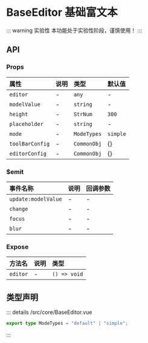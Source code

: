 # BaseEditor 基础富文本  <Badge class="title-badge" type="warning" text="beta" />

::: warning 实验性
本功能处于实验性阶段，谨慎使用！
:::



## API 

### Props

|属性|说明|类型|默认值|
|:---|:---|:---|:---|
|`editor`|-|`any`|-|
|`modelValue`|-|`string`|-|
|`height`|-|`StrNum`|`300`|
|`placeholder`|-|`string`|-|
|`mode`|-|`ModeTypes`|`simple`|
|`toolBarConfig`|-|`CommonObj`|{}|
|`editorConfig`|-|`CommonObj`|{}|

### $emit

|事件名称|说明|回调参数|
|:---|:---|:---|
|`update:modelValue`|-|-|
|`change`|-|-|
|`focus`|-|-|
|`blur`|-|-|

### Expose

|方法名|说明|类型|
|:---|:---|:---|
|`editor`|-|`() => void`|


## 类型声明

::: details
/src/core/BaseEditor.vue

``` ts
export type ModeTypes = "default" | "simple";
```

:::  
